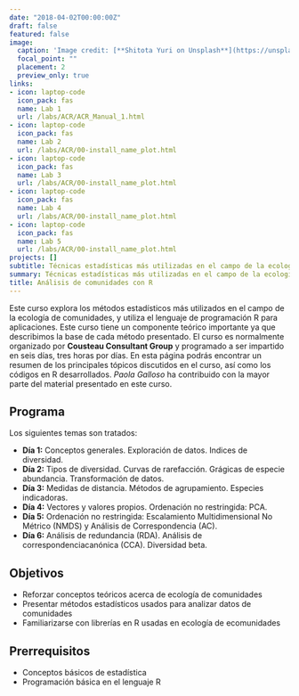 ```yaml
---
date: "2018-04-02T00:00:00Z"
draft: false
featured: false
image:
  caption: 'Image credit: [**Shitota Yuri on Unsplash**](https://unsplash.com/photos/p0hDztR46cw)'
  focal_point: ""
  placement: 2
  preview_only: true
links:
- icon: laptop-code
  icon_pack: fas
  name: Lab 1
  url: /labs/ACR/ACR_Manual_1.html
- icon: laptop-code
  icon_pack: fas
  name: Lab 2
  url: /labs/ACR/00-install_name_plot.html
- icon: laptop-code
  icon_pack: fas
  name: Lab 3
  url: /labs/ACR/00-install_name_plot.html
- icon: laptop-code
  icon_pack: fas
  name: Lab 4
  url: /labs/ACR/00-install_name_plot.html
- icon: laptop-code
  icon_pack: fas
  name: Lab 5
  url: /labs/ACR/00-install_name_plot.html
projects: []
subtitle: Técnicas estadísticas más utilizadas en el campo de la ecología de comunidades.
summary: Técnicas estadísticas más utilizadas en el campo de la ecología de comunidades.
title: Análisis de comunidades con R
---
```


Este curso explora los métodos estadísticos más utilizados en el campo de la ecología de comunidades, y utiliza el lenguaje de programación R para aplicaciones. Este curso tiene un componente teórico importante ya que describimos la base de cada método presentado. El curso es normalmente organizado por **Cousteau Consultant Group** y programado a ser impartido en seis días, tres horas por días. En esta página podrás encontrar un resumen de los principales tópicos discutidos en el curso, así como los códigos en R desarrollados. *Paola Galloso* ha contribuido con la mayor parte del material presentado en este curso.

## Programa

Los siguientes temas son tratados:

- **Día 1:** Conceptos generales. Exploración de datos. Indices de diversidad.
- **Día 2:** Tipos de diversidad. Curvas de rarefacción. Grágicas de especie abundancia. Transformación de datos.
- **Día 3:** Medidas de distancia. Métodos de agrupamiento. Especies indicadoras.
- **Día 4:** Vectores y valores propios. Ordenación no restringida: PCA.
- **Día 5:** Ordenación no restringida: Escalamiento Multidimensional No Métrico (NMDS) y Análisis de Correspondencia (AC).
- **Día 6:** Análisis de redundancia (RDA). Análisis de correspondenciacanónica (CCA). Diversidad beta. 

## Objetivos

- Reforzar conceptos teóricos acerca de ecología de comunidades
- Presentar métodos estadísticos usados para analizar datos de comunidades
- Familiarizarse con librerías en R usadas en ecología de ecomunidades

## Prerrequisitos

* Conceptos básicos de estadística
* Programación básica en el lenguaje R
